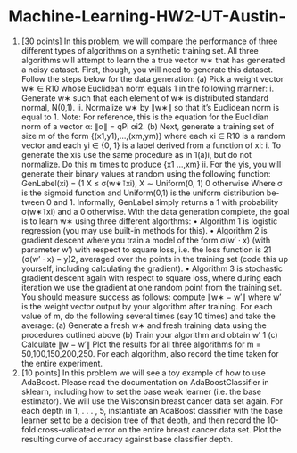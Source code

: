 # Machine-Learning-HW2-UT-Austin-
1. [30 points] In this problem, we will compare the performance of three different types of algorithms on a synthetic training set. All three algorithms will attempt to learn the a true vector w∗ that has generated a noisy dataset. First, though, you will need to generate this dataset. Follow the steps below for the data generation:
(a) Pick a weight vector w∗ ∈ R10 whose Euclidean norm equals 1 in the following manner:
i. Generate w∗ such that each element of w∗ is distributed standard normal, N(0,1).
ii. Normalize w∗ by ∥w∗∥ so that it’s Euclidean norm is equal to 1.
Note: For reference, this is the equation for the Euclidian norm of a vector α:
∥α∥ = qPi αi2.
(b) Next, generate a training set of size m of the form {(x1,y1),...,(xm,ym)} where each
xi ∈ R10 is a random vector and each yi ∈ {0, 1} is a label derived from a function of xi:
i. To generate the xis use the same procedure as in 1(a)i, but do not normalize. Do this m times to produce {x1 ...,xm}
ii. For the yis, you will generate their binary values at random using the following
 function: GenLabel(xi) =
(1 X ≤ σ(w∗⊺xi), X ∼ Uniform(0, 1)
0 otherwise
Where σ is the sigmoid function and Uniform(0,1) is the uniform distribution be- tween 0 and 1. Informally, GenLabel simply returns a 1 with probability σ(w∗⊺xi) and a 0 otherwise.
With the data generation complete, the goal is to learn w∗ using three different algorthms:
• Algorithm 1 is logistic regression (you may use built-in methods for this).
• Algorithm 2 is gradient descent where you train a model of the form σ(w′ · x) (with parameter w′) with respect to square loss, i.e. the loss function is 21 (σ(w′ · x) − y)2, averaged over the points in the training set (code this up yourself, including calculating the gradient).
• Algorithm 3 is stochastic gradient descent again with respect to square loss, where during each iteration we use the gradient at one random point from the training set.
You should measure success as follows: compute ∥w∗ − w′∥ where w′ is the weight vector output by your algorithm after training. For each value of m, do the following several times (say 10 times) and take the average:
(a) Generate a fresh w∗ and fresh training data using the procedures outlined above (b) Train your algorithm and obtain w′
1
(c) Calculate ∥w − w′∥
Plot the results for all three algorithms for m = 50,100,150,200,250. For each algorithm,
also record the time taken for the entire experiment.
2. [10 points] In this problem we will see a toy example of how to use AdaBoost. Please read the documentation on AdaBoostClassifier in sklearn, including how to set the base weak learner (i.e. the base estimator). We will use the Wisconsin breast cancer data set again. For each depth in 1, . . . , 5, instantiate an AdaBoost classifier with the base learner set to be a decision tree of that depth, and then record the 10-fold cross-validated error on the entire breast cancer data set. Plot the resulting curve of accuracy against base classifier depth.
